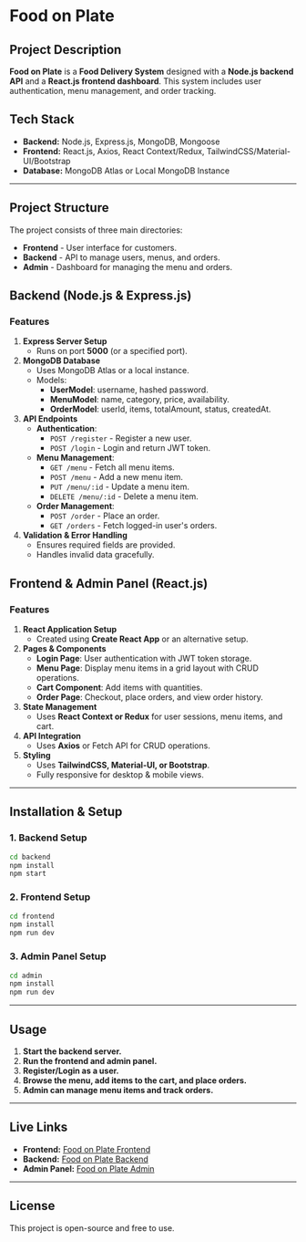 # Food on Plate

## Project Description
**Food on Plate** is a **Food Delivery System** designed with a **Node.js backend API** and a **React.js frontend dashboard**. This system includes user authentication, menu management, and order tracking.

## Tech Stack
- **Backend:** Node.js, Express.js, MongoDB, Mongoose
- **Frontend:** React.js, Axios, React Context/Redux, TailwindCSS/Material-UI/Bootstrap
- **Database:** MongoDB Atlas or Local MongoDB Instance

---
## Project Structure
The project consists of three main directories:
- **Frontend** - User interface for customers.
- **Backend** - API to manage users, menus, and orders.
- **Admin** - Dashboard for managing the menu and orders.

## Backend (Node.js & Express.js)
### Features
1. **Express Server Setup**
   - Runs on port **5000** (or a specified port).
2. **MongoDB Database**
   - Uses MongoDB Atlas or a local instance.
   - Models:
     - **UserModel**: username, hashed password.
     - **MenuModel**: name, category, price, availability.
     - **OrderModel**: userId, items, totalAmount, status, createdAt.
3. **API Endpoints**
   - **Authentication**:
     - `POST /register` - Register a new user.
     - `POST /login` - Login and return JWT token.
   - **Menu Management**:
     - `GET /menu` - Fetch all menu items.
     - `POST /menu` - Add a new menu item.
     - `PUT /menu/:id` - Update a menu item.
     - `DELETE /menu/:id` - Delete a menu item.
   - **Order Management**:
     - `POST /order` - Place an order.
     - `GET /orders` - Fetch logged-in user's orders.
4. **Validation & Error Handling**
   - Ensures required fields are provided.
   - Handles invalid data gracefully.

## Frontend & Admin Panel (React.js)
### Features
1. **React Application Setup**
   - Created using **Create React App** or an alternative setup.
2. **Pages & Components**
   - **Login Page**: User authentication with JWT token storage.
   - **Menu Page**: Display menu items in a grid layout with CRUD operations.
   - **Cart Component**: Add items with quantities.
   - **Order Page**: Checkout, place orders, and view order history.
3. **State Management**
   - Uses **React Context or Redux** for user sessions, menu items, and cart.
4. **API Integration**
   - Uses **Axios** or Fetch API for CRUD operations.
5. **Styling**
   - Uses **TailwindCSS, Material-UI, or Bootstrap**.
   - Fully responsive for desktop & mobile views.

---
## Installation & Setup
### 1. Backend Setup
```bash
cd backend
npm install
npm start
```
### 2. Frontend Setup
```bash
cd frontend
npm install
npm run dev
```
### 3. Admin Panel Setup
```bash
cd admin
npm install
npm run dev
```
---
## Usage
1. **Start the backend server.**
2. **Run the frontend and admin panel.**
3. **Register/Login as a user.**
4. **Browse the menu, add items to the cart, and place orders.**
5. **Admin can manage menu items and track orders.**

---
## Live Links
- **Frontend:** [Food on Plate Frontend](https://food-on-plate.vercel.app/)
- **Backend:** [Food on Plate Backend](https://food-on-plate.onrender.com)
- **Admin Panel:** [Food on Plate Admin](https://food-on-plate-admin.vercel.app/)

---
## License
This project is open-source and free to use.

